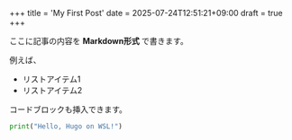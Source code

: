 +++
title = 'My First Post'
date = 2025-07-24T12:51:21+09:00
draft = true
+++


ここに記事の内容を **Markdown形式** で書きます。

例えば、

- リストアイテム1
- リストアイテム2

コードブロックも挿入できます。

```python
print("Hello, Hugo on WSL!")